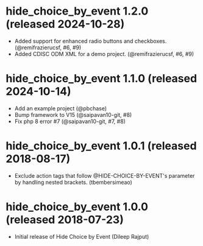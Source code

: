 # hide_choice_by_event 1.2.0 (released 2024-10-28)
- Added support for enhanced radio buttons and checkboxes. (@remifrazierucsf, #6, #9)
- Added CDISC ODM XML for a demo project. (@remifrazierucsf, #6, #9)

# hide_choice_by_event 1.1.0 (released 2024-10-14)
- Add an example project (@pbchase)
- Bump framework to V15 (@saipavan10-git, #8)
- Fix php 8 error #7 (@saipavan10-git, #7, #8)

# hide_choice_by_event 1.0.1 (released 2018-08-17)
- Exclude action tags that follow @HIDE-CHOICE-BY-EVENT's parameter by handling nested brackets. (tbembersimeao)

# hide_choice_by_event 1.0.0 (released 2018-07-23)
- Initial release of Hide Choice by Event (Dileep Rajput)
